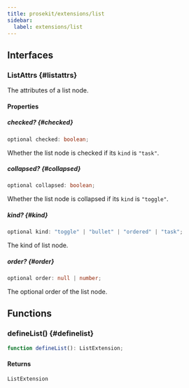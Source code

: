 ```yaml
---
title: prosekit/extensions/list
sidebar:
  label: extensions/list
---
```


<!-- DEBUG memberWithGroups 1 -->

<!-- DEBUG memberWithGroups 4 -->

<!-- DEBUG memberWithGroups 7 -->

<!-- DEBUG memberWithGroups 8 -->

<!-- DEBUG memberWithGroups 9 -->

## Interfaces

### ListAttrs {#listattrs}

<!-- DEBUG memberWithGroups 1 -->

The attributes of a list node.

<!-- DEBUG memberWithGroups 4 -->

<!-- DEBUG memberWithGroups 7 -->

<!-- DEBUG memberWithGroups 8 -->

<!-- DEBUG memberWithGroups 9 -->

#### Properties

##### checked? {#checked}

```ts
optional checked: boolean;
```

Whether the list node is checked if its `kind` is `"task"`.

<!-- DEBUG inheritance start -->

##### collapsed? {#collapsed}

```ts
optional collapsed: boolean;
```

Whether the list node is collapsed if its `kind` is `"toggle"`.

<!-- DEBUG inheritance start -->

##### kind? {#kind}

```ts
optional kind: "toggle" | "bullet" | "ordered" | "task";
```

The kind of list node.

<!-- DEBUG inheritance start -->

##### order? {#order}

```ts
optional order: null | number;
```

The optional order of the list node.

<!-- DEBUG inheritance start -->

<!-- DEBUG memberWithGroups 10 -->

## Functions

### defineList() {#definelist}

```ts
function defineList(): ListExtension;
```

#### Returns

`ListExtension`

<!-- DEBUG inheritance start -->

<!-- DEBUG memberWithGroups 10 -->
